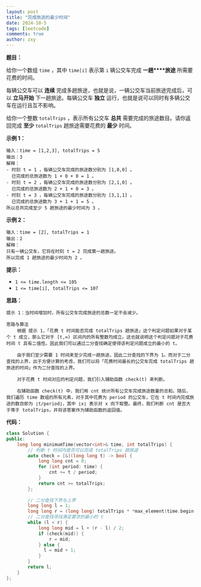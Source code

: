 ```yaml
---
layout: post
title: "完成旅途的最少时间"
date: 2024-10-5
tags: [leetcode]
comments: true
author: zxy
---
```


**题目：**

给你一个数组 `time` ，其中 `time[i]` 表示第 `i` 辆公交车完成 **一趟****旅途** 所需要花费的时间。

每辆公交车可以 **连续** 完成多趟旅途，也就是说，一辆公交车当前旅途完成后，可以 **立马开始** 下一趟旅途。每辆公交车 **独立** 运行，也就是说可以同时有多辆公交车在运行且互不影响。

给你一个整数 `totalTrips` ，表示所有公交车 **总共** 需要完成的旅途数目。请你返回完成 **至少** `totalTrips` 趟旅途需要花费的 **最少** 时间。

**示例 1：**

```
输入：time = [1,2,3], totalTrips = 5
输出：3
解释：
- 时刻 t = 1 ，每辆公交车完成的旅途数分别为 [1,0,0] 。
  已完成的总旅途数为 1 + 0 + 0 = 1 。
- 时刻 t = 2 ，每辆公交车完成的旅途数分别为 [2,1,0] 。
  已完成的总旅途数为 2 + 1 + 0 = 3 。
- 时刻 t = 3 ，每辆公交车完成的旅途数分别为 [3,1,1] 。
  已完成的总旅途数为 3 + 1 + 1 = 5 。
所以总共完成至少 5 趟旅途的最少时间为 3 。
```

**示例 2：**

```
输入：time = [2], totalTrips = 1
输出：2
解释：
只有一辆公交车，它将在时刻 t = 2 完成第一趟旅途。
所以完成 1 趟旅途的最少时间为 2 。
```

**提示：**

- `1 <= time.length <= 105`
- `1 <= time[i], totalTrips <= 107`

**思路：**

```
提示 1：当时间增加时，所有公交车完成旅途的总数一定不会减少。

思路与算法
	根据 提示 1，「花费 t 时间能否完成 totalTrips 趟旅途」这个判定问题如果对于某个 t 成立，那么它对于 [t,∞) 区间内的所有整数均成立。这也就说明这个判定问题对于花费时间 t 具有二值性。因此我们可以通过二分查找确定使得该判定问题成立的最小的 t。

	由于我们至少需要 1 时间来至少完成一趟旅途，因此二分查找的下界为 1。而对于二分查找的上界，出于方便计算的考虑，我们可以将「花费时间最长的公交车完成 totalTrips 趟旅途的时间」作为二分查找的上界。

	对于花费 t 时间对应的判定问题，我们引入辅助函数 check(t) 来判断。

	在辅助函数 check(t) 中，我们用 cnt 统计所有公交车完成旅途数量的总和。随后，我们遍历 time 数组的所有元素，对于其中花费为 period 的公交车，它在 t 时间内完成旅途的数目即为 ⌊t/period⌋，其中 ⌊x⌋ 表示对 x 向下取整。最终，我们判断 cnt 是否大于等于 totalTrips，并将该答案作为辅助函数的返回值。
```

**代码：**

```cpp
class Solution {
public:
    long long minimumTime(vector<int>& time, int totalTrips) {
        // 判断 t 时间内是否可以完成 totalTrips 趟旅途
        auto check = [&](long long t) -> bool {
            long long cnt = 0;
            for (int period: time) {
                cnt += t / period;
            }
            return cnt >= totalTrips;
        };
        
        // 二分查找下界与上界
        long long l = 1;
        long long r = (long long) totalTrips * *max_element(time.begin(), time.end());
        // 二分查找寻找满足要求的最小的 t
        while (l < r) {
            long long mid = l + (r - l) / 2;
            if (check(mid)) {
                r = mid;
            } else {
              l = mid + 1;
            }
        }
        return l;
    }
};
```



